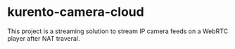 # kurento-camera-cloud
This project is a streaming solution to stream IP camera feeds on a WebRTC player after NAT traveral.
